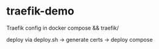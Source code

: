 # traefik-demo

Traefik config in docker compose && traefik/

deploy via deploy.sh -> generate certs -> deploy compose
